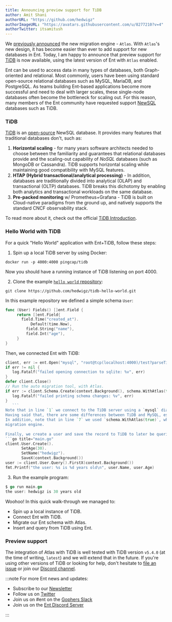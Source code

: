 ```yaml
---
title: Announcing preview support for TiDB
author: Amit Shani
authorURL: "https://github.com/hedwigz"
authorImageURL: "https://avatars.githubusercontent.com/u/8277210?v=4"
authorTwitter: itsamitush
---
```


We [previously announced](2022-01-20-announcing-new-migration-engine.md) the new migration engine - `Atlas`.
With `Atlas`'s new design, it has become easier than ever to add support for new databases in Ent.
Today, I am happy to announce that preview support for [TiDB](https://en.pingcap.com/tidb/) is now available, using the latest version of Ent with `Atlas` enabled.  
  
Ent can be used to access data in many types of databases, both Graph-oriented and relational.  Most commonly, users have been using standard open-source relational databases such as MySQL, MariaDB, and PostgreSQL.  As teams building Ent-based applications become more successful and need to deal with larger scales, these single-node databases often become the bottleneck for scaling out. For this reason, many members of the Ent community have requested support [NewSQL](https://en.wikipedia.org/wiki/NewSQL) databases such as TiDB.

### TiDB
[TiDB](https://en.pingcap.com/tidb/) is an [open-source](https://github.com/pingcap/tidb) NewSQL database. It provides many features that traditional databases don't, such as:
1. **Horizontal scaling** - for many years software architects needed to choose between the familiarity and guarantees that relational databases provide and the scaling-out capability of _NoSQL_ databases (such as MongoDB or Cassandra). TiDB supports horizontal scaling while maintaining good compatibility with MySQL features. 
2. **HTAP (Hybrid transactional/analytical processing)** - In addition, databases are traditionally divided into analytical (OLAP) and transactional (OLTP) databases. TiDB breaks this dichotomy by enabling both analytics and transactional workloads on the same database. 
3. **Pre-packed monitoring** w/ Prometheus+Grafana - TiDB is built on Cloud-native paradigms from the ground up, and natively supports the standard CNCF observability stack. 
  
To read more about it, check out the official [TiDB Introduction](https://docs.pingcap.com/tidb/stable).

### Hello World with TiDB

For a quick "Hello World" application with Ent+TiDB, follow these steps:  
1. Spin up a local TiDB server by using Docker:
 ```shell
 docker run -p 4000:4000 pingcap/tidb
 ```
 Now you should have a running instance of TiDB listening on port 4000.

2. Clone the example [`hello world` repository](https://github.com/hedwigz/tidb-hello-world):
 ```shell
 git clone https://github.com/hedwigz/tidb-hello-world.git
 ```
 In this example repository we defined a simple schema `User`:
 ```go title="ent/schema/user.go"
 func (User) Fields() []ent.Field {
 	  return []ent.Field{
  		field.Time("created_at").
	  		Default(time.Now),
		  field.String("name"),
		  field.Int("age"),
	  }
 }
 ```
 Then, we connected Ent with TiDB:
 ```go title="main.go"
 client, err := ent.Open("mysql", "root@tcp(localhost:4000)/test?parseTime=true")
 if err != nil {
 	log.Fatalf("failed opening connection to sqlite: %v", err)
 }
 defer client.Close()
 // Run the auto migration tool, with Atlas.
 if err := client.Schema.Create(context.Background(), schema.WithAtlas(true)); err != nil {
 	log.Fatalf("failed printing schema changes: %v", err)
 }
	```
 Note that in line `1` we connect to the TiDB server using a `mysql` dialect. This is possible due to the fact that TiDB is [MySQL compatible](https://docs.pingcap.com/tidb/stable/mysql-compatibility), and it does not require any special driver.  
 Having said that, there are some differences between TiDB and MySQL, especially when pertaining to schema migrations, such as information schema inspection and migration planning. For this reason, `Atlas` automatically detects if it is connected to `TiDB` and handles the migration accordingly.  
 In addition, note that in line `7` we used `schema.WithAtlas(true)`, which flags Ent to use `Atlas` as its 
 migration engine.  
   
 Finally, we create a user and save the record to TiDB to later be queried and printed.
 ```go title="main.go"
 client.User.Create().
		SetAge(30).
		SetName("hedwigz").
		SaveX(context.Background())
 user := client.User.Query().FirstX(context.Background())
 fmt.Printf("the user: %s is %d years old\n", user.Name, user.Age)
 ```
 3. Run the example program:
 ```go
 $ go run main.go
 the user: hedwigz is 30 years old
 ```

Woohoo! In this quick walk-through we managed to:
* Spin up a local instance of TiDB.
* Connect Ent with TiDB.
* Migrate our Ent schema with Atlas.
* Insert and query from TiDB using Ent.

### Preview support
The integration of Atlas with TiDB is well tested with TiDB version `v5.4.0` (at the time of writing, `latest`) and we will extend that in the future.
If you're using other versions of TiDB or looking for help, don't hesitate to [file an issue](https://github.com/ariga/atlas/issues) or join our [Discord channel](https://discord.gg/zZ6sWVg6NT).

:::note For more Ent news and updates:

- Subscribe to our [Newsletter](https://www.getrevue.co/profile/ent)
- Follow us on [Twitter](https://twitter.com/entgo_io)
- Join us on #ent on the [Gophers Slack](https://entgo.io/docs/slack)
- Join us on the [Ent Discord Server](https://discord.gg/qZmPgTE6RX)

:::
